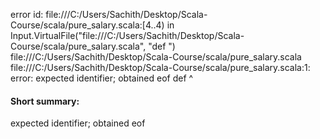 error id: file:///C:/Users/Sachith/Desktop/Scala-Course/scala/pure_salary.scala:[4..4) in Input.VirtualFile("file:///C:/Users/Sachith/Desktop/Scala-Course/scala/pure_salary.scala", "def ")
file:///C:/Users/Sachith/Desktop/Scala-Course/scala/pure_salary.scala
file:///C:/Users/Sachith/Desktop/Scala-Course/scala/pure_salary.scala:1: error: expected identifier; obtained eof
def 
    ^
#### Short summary: 

expected identifier; obtained eof